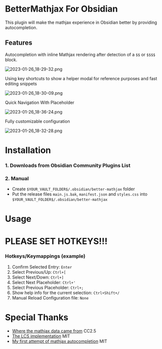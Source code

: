 # BetterMathjax For Obsidian
This plugin will make the mathjax experience in Obsidian better by providing autocompletion.

## Features
Autocompletion with inline Mathjax rendering after detection of a `$$` or `$$$$` block.

![2023-01-26_18-29-32.png](https://s2.loli.net/2023/01/27/gCUNFnHspqAE8e7.png)

Using key shortcuts to show a helper modal for reference purposes and fast editing snippets

![2023-01-26_18-30-09.png](https://s2.loli.net/2023/01/27/J3QwytrSPloOYiK.png)

Quick Navigation With Placeholder
 
![2023-01-26_18-36-24.png](https://s2.loli.net/2023/01/27/GdQ7wLEYeA1Xtnl.png)

Fully customizable configuration

![2023-01-26_18-32-28.png](https://s2.loli.net/2023/01/27/a25ItcnyXQJPMsS.png)

# Installation
### 1. Downloads from Obsidian Community Plugins List
### 2. Manual
- Create `$YOUR_VAULT_FOLDER$/.obsidian/better-mathjax` folder
- Put the release files `main.js.bak`, `manifest.json` and `styles.css` into `$YOUR_VAULT_FOLDER$/.obsidian/better-mathjax`

# Usage
# PLEASE SET HOTKEYS!!!
### Hotkeys/Keymappings (example)

1. Confirm Selected Entry: `Enter`
2. Select Previous/Up: `Ctrl+[`
3. Select Next/Down: `Ctrl+]`
4. Select Next Placeholder: `Ctrl+'`
5. Select Previous Placeholder: `Ctrl+;`
6. Show help info for the current selection: `Ctrl+Shift+/`
7. Manual Reload Configuration file: `None`

# Special Thanks
- [Where the mathjax data came from](https://www.onemathematicalcat.org/MathJaxDocumentation/TeXSyntax.htm) CC2.5
- [The LCS implementation](https://github.com/jeancroy/FuzzySearch) MIT
- [My first attempt of mathjax autocompletion](https://github.com/greasycat/BetterLatexForObsidian) MIT
